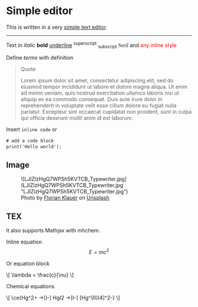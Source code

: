 Simple editor
====

This is written in a very [simple text editor](https://simple-editor.xyz "Simple Editor").

---

Text in _italic_ **bold** <u>underline</u> <sup>superscript</sup> <sub>subscript</sub> <span style="font-family:serif;">Serif</span> and  <span style="color:red;">any inline style</span>

Define <span><dfn>terms</dfn> with definition</span>

> Quote
> 
> Lorem ipsum dolor sit amet, consectetur adipiscing elit, sed do eiusmod tempor incididunt ut labore et dolore magna aliqua. Ut enim ad minim veniam, quis nostrud exercitation ullamco laboris nisi ut aliquip ex ea commodo consequat. Duis aute irure dolor in reprehenderit in voluptate velit esse cillum dolore eu fugiat nulla pariatur. Excepteur sint occaecat cupidatat non proident, sunt in culpa qui officia deserunt mollit anim id est laborum.

Insert `inline code` or

```
# add a code block
print('Hello world');
```

Image
----

<figure markdown="1">
<span style="display:block;margin-left:auto;margin-right:auto;max-width:auto;">
![LJIZlzHgQ7WPSh5KVTCB_Typewriter.jpg](LJIZlzHgQ7WPSh5KVTCB_Typewriter.jpg "LJIZlzHgQ7WPSh5KVTCB_Typewriter.jpg")
</span>
<figcaption markdown="1">
Photo by <a href="https://unsplash.com/@florianklauer" target="_blank" title="Author">Florian Klauer</a> on <a href="https://unsplash.com/photos/mk7D-4UCfmg" target="_blank" title="Unsplash">Unsplash</a>
</figcaption>
</figure>

TEX
----

It also supports Mathjax with mhchem.

Inline equation $$ E = mc^2 $$

Or equation block

\\[ \lambda = \frac{c}{\nu} \\]

Chemical equations

\\[ \ce{Hg^2+ ->[I-] HgI2 ->[I-] [Hg^{II}I4]^2-} \\]



